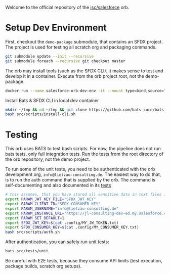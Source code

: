 Welcome to the official repository of the [jsc/salesforce](https://circleci.com/developer/orbs/orb/jsc/salesforce) orb.

# Setup Dev Environment

First, checkout the `demo-package` submodule, that contains an SFDX project. The project is used for testing all scratch org and packaging commands.

```bash
git submodule update --init --recursive
git submodule foreach --recursive git checkout master
```

The orb may install tools (such as the SFDX CLI). It makes sense to test and develop it in a container. Execute from the orb project root, not the demo-package.

```bash
docker run --name salesforce-orb-dev-env -it --mount type=bind,source="$(pwd)",target=/home/circleci/project cimg/base:stable
```

Install Bats & SFDX CLI in local dev container

```bash
mkdir ~/tmp && cd ~/tmp && git clone https://github.com/bats-core/bats-core.git && sudo bats-core/install.sh /usr/local && cd ~/project
bash src/scripts/install-cli.sh
```

# Testing

This orb uses BATS to test bash scripts. For now, the pipeline does not run bats tests, only full integration tests. Run the tests from the root directory of the orb repository, not the demo project.

To run some of the unit tests, you need to be authenticated with the orb development org, `info@lietzau-consulting.de`. The easiest way to do that, is to run the auth command that is supplied by the orb. The command is self-documenting and also documented in its [tests](src/tests/e2e/auth.bats)

```bash
# this assumes, that you have stored all sensitive data in text files in .config
export PARAM_JWT_KEY_FILE="SFDX_JWT_KEY"
export PARAM_CLIENT_ID="SFDX_CONSUMER_KEY"
export PARAM_USERNAME="info@lietzau-consulting.de"
export PARAM_INSTANCE_URL="https://jl-consulting-dev-ed.my.salesforce.com"
export PARAM_SET_DEFAULT=1
export SFDX_JWT_KEY=$(cat .config/MY_JW_TOKEN.txt)
export SFDX_CONSUMER_KEY=$(cat .config/MY_CONSUMER_KEY.txt)
bash src/scripts/auth.sh
```

After authentication, you can safely run unit tests:

```bash
bats src/tests/unit
```

Be careful with E2E tests, because they consume API limits (test execution, package builds, scratch org setups).
